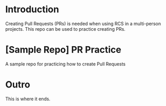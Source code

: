 # Introduction
Creating Pull Requests (PRs) is needed when using RCS in a multi-person projects. This repo can be used to practice creating PRs.

# [Sample Repo] PR Practice
A sample repo for practicing how to create Pull Requests

# Outro
This is where it ends.
